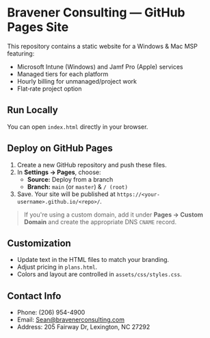 
# Bravener Consulting — GitHub Pages Site

This repository contains a static website for a Windows & Mac MSP featuring:
- Microsoft Intune (Windows) and Jamf Pro (Apple) services
- Managed tiers for each platform
- Hourly billing for unmanaged/project work
- Flat‑rate project option

## Run Locally
You can open `index.html` directly in your browser.

## Deploy on GitHub Pages
1. Create a new GitHub repository and push these files.
2. In **Settings → Pages**, choose:
   - **Source:** Deploy from a branch
   - **Branch:** `main` (or `master`) & `/ (root)`
3. Save. Your site will be published at `https://<your-username>.github.io/<repo>/`.

> If you're using a custom domain, add it under **Pages → Custom Domain** and create the appropriate DNS `CNAME` record.

## Customization
- Update text in the HTML files to match your branding.
- Adjust pricing in `plans.html`.
- Colors and layout are controlled in `assets/css/styles.css`.

## Contact Info
- Phone: (206) 954-4900
- Email: Sean@bravenerconsulting.com
- Address: 205 Fairway Dr, Lexington, NC 27292

